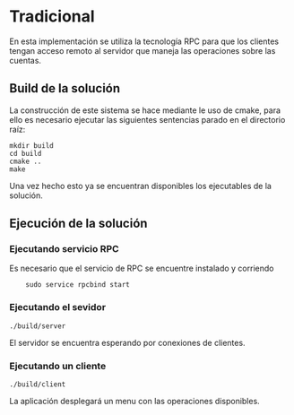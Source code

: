 # Tradicional

En esta implementación se utiliza la tecnología RPC para que los clientes tengan acceso remoto al servidor que maneja las operaciones sobre las cuentas.

## Build de la solución

La construcción de este sistema se hace mediante le uso de cmake, para ello es necesario ejecutar las siguientes sentencias parado en el directorio raíz:

```{r, engine='bash'}
mkdir build
cd build
cmake ..
make
```
Una vez hecho esto ya se encuentran disponibles los ejecutables de la solución.

## Ejecución de la solución

### Ejecutando servicio RPC
Es necesario que el servicio de RPC se encuentre instalado y corriendo

```{r, engine='bash'}
	sudo service rpcbind start
```

### Ejecutando el sevidor

```{r, engine='bash'}
./build/server 
```
El servidor se encuentra esperando por conexiones de clientes.

### Ejecutando un cliente

```{r, engine='bash'}
./build/client 
```
La aplicación desplegará un menu con las operaciones disponibles.